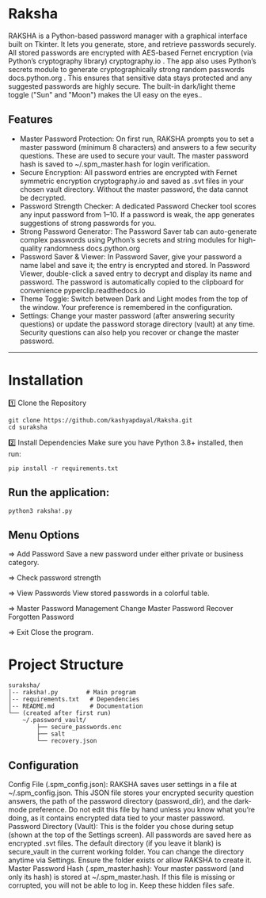 # **Raksha** 
RAKSHA is a Python-based password manager with a graphical interface built on Tkinter. It lets you generate, store, and retrieve passwords securely. All stored passwords are encrypted with AES-based Fernet encryption (via Python’s cryptography library)
cryptography.io
. The app also uses Python’s secrets module to generate cryptographically strong random passwords
docs.python.org
. This ensures that sensitive data stays protected and any suggested passwords are highly secure. The built-in dark/light theme toggle ("Sun" and "Moon") makes the UI easy on the eyes..

##  Features

- Master Password Protection: On first run, RAKSHA prompts you to set a master password (minimum 8 characters) and answers to a few security questions. These are used to secure your vault. The master password hash is saved to ~/.spm_master.hash for login verification.
- Secure Encryption: All password entries are encrypted with Fernet symmetric encryption cryptography.io
 and saved as .svt files in your chosen vault directory. Without the master password, the data cannot be decrypted.
- Password Strength Checker: A dedicated Password Checker tool scores any input password from 1–10. If a password is weak, the app generates suggestions of strong passwords for you.
- Strong Password Generator: The Password Saver tab can auto-generate complex passwords using Python’s secrets and string modules for high-quality randomness
docs.python.org
- Password Saver & Viewer: In Password Saver, give your password a name label and save it; the entry is encrypted and stored. In Password Viewer, double-click a saved entry to decrypt and display its name and password. The password is automatically copied to the clipboard for convenience
pyperclip.readthedocs.io
- Theme Toggle: Switch between Dark and Light modes from the top of the window. Your preference is remembered in the configuration.
- Settings: Change your master password (after answering security questions) or update the password storage directory (vault) at any time. Security questions can also help you recover or change the master password.
---

# Installation
1️⃣ Clone the Repository
```
git clone https://github.com/kashyapdayal/Raksha.git
cd suraksha
```
2️⃣ Install Dependencies
Make sure you have Python 3.8+ installed, then run:
```
pip install -r requirements.txt
```
## Run the application:
```
python3 raksha!.py
```
##  Menu Options
=> Add Password
Save a new password under either private or business category.

=> Check password strength

=> View Passwords
View stored passwords in a colorful table.

=> Master Password Management
Change Master Password
Recover Forgotten Password

=> Exit
Close the program.

# Project Structure
```
suraksha/
│-- raksha!.py        # Main program
│-- requirements.txt   # Dependencies
│-- README.md          # Documentation
└── (created after first run)
    ~/.password_vault/
        ├── secure_passwords.enc
        ├── salt
        └── recovery.json
```
## Configuration

Config File (.spm_config.json): RAKSHA saves user settings in a file at ~/.spm_config.json. This JSON file stores your encrypted security question answers, the path of the password directory (password_dir), and the dark-mode preference. Do not edit this file by hand unless you know what you’re doing, as it contains encrypted data tied to your master password.
Password Directory (Vault): This is the folder you chose during setup (shown at the top of the Settings screen). All passwords are saved here as encrypted .svt files. The default directory (if you leave it blank) is secure_vault in the current working folder. You can change the directory anytime via Settings. Ensure the folder exists or allow RAKSHA to create it.
Master Password Hash (.spm_master.hash): Your master password (and only its hash) is stored at ~/.spm_master.hash. If this file is missing or corrupted, you will not be able to log in. Keep these hidden files safe.
